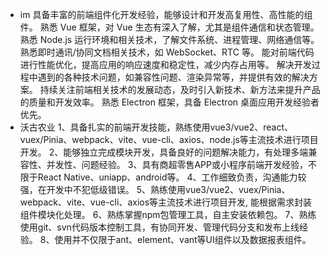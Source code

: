 - im
  具备丰富的前端组件化开发经验，能够设计和开发高复用性、高性能的组件。
  熟悉 Vue 框架，对 Vue 生态有深入了解，尤其是组件通信和状态管理。
  熟悉 Node.js 运行环境和相关技术，了解文件系统、进程管理、网络通信等。
  熟悉即时通讯/协同文档相关技术，如 WebSocket、RTC 等。
  能对前端代码进行性能优化，提高应用的响应速度和稳定性，减少内存占用等。
  解决开发过程中遇到的各种技术问题，如兼容性问题、渲染异常等，并提供有效的解决方案。
  持续关注前端相关技术的发展动态，及时引入新技术、新方法来提升产品的质量和开发效率。
  熟悉 Electron 框架，具备 Electron 桌面应用开发经验者优先。
- 沃古农业
  1、具备扎实的前端开发技能，熟练使用vue3/vue2、react、vuex/Pinia、webpack、vite、vue-cli、axios、node.js等主流技术进行项目开发。
  2、能够独立完成模块开发，具备良好的问题解决能力，有处理多端兼容性、并发性、问题经验。
  3、具有商超零售APP或小程序前端开发经验，不限于React Native、uniapp、android等。
  4、工作细致负责，沟通能力较强，在开发中不犯低级错误。
  5、熟练使用vue3/vue2、vuex/Pinia、webpack、vite、vue-cli、axios等主流技术进行项目开发, 能根据需求封装组件模块化处理。
  6、熟练掌握npm包管理工具，自主安装依赖包。
  7、熟练使用git、svn代码版本控制工具，有协同开发、管理代码分支和发布上线经验。
  8、使用并不仅限于ant、element、vant等UI组件以及数据报表组件。